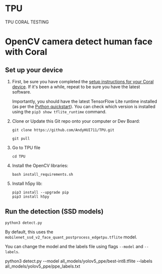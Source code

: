 # TPU
TPU CORAL TESTING
# OpenCV camera detect human face with Coral

## Set up your device

1.  First, be sure you have completed the [setup instructions for your Coral
    device](https://coral.ai/docs/setup/). If it's been a while, repeat to be sure
    you have the latest software.

    Importantly, you should have the latest TensorFlow Lite runtime installed
    (as per the [Python quickstart](
    https://www.tensorflow.org/lite/guide/python)). You can check which version is installed
    using the ```pip3 show tflite_runtime``` command.

2.  Clone or Update this Git repo onto your computer or Dev Board:

    ```
    git clone https://github.com/AndyHUI711/TPU.git
   
    git pull
    ```
3.  Go to TPU file

    ```
    cd TPU
    ```

4.  Install the OpenCV libraries:

    ```
    bash install_requirements.sh
    ```
5. Install h5py lib:
    ```
    pip3 install --upgrade pip
    pip3 install h5py
    ```
    
## Run the detection  (SSD models)

```
python3 detect.py
```

By default, this uses the ```mobilenet_ssd_v2_face_quant_postprocess_edgetpu.tflite``` model.

You can change the model and the labels file using flags ```--model``` and ```--labels```.

python3 detect.py --model all_models/yolov5_ppe/best-int8.tflite --labels all_models/yolov5_ppe/ppe_labels.txt
